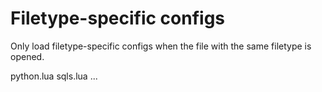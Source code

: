 # Filetype-specific configs

Only load filetype-specific configs when the file with the same filetype is opened.

python.lua
sqls.lua
...
